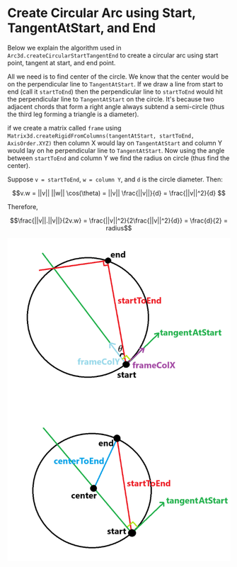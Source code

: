 # Create Circular Arc using Start, TangentAtStart, and End

Below we explain the algorithm used in `Arc3d.createCircularStartTangentEnd` to create a circular arc using start point, tangent at start, and end point.

All we need is to find center of the circle. We know that the center would be on the perpendicular line to `TangentAtStart`. If we draw a line from start to end (call it `startToEnd`) then the perpendicular line to `startToEnd` would hit the perpendicular line to `TangentAtStart` on the circle. It's because two adjacent chords that form a right angle always subtend a semi-circle (thus the third leg forming a triangle is a diameter).

if we create a matrix called `frame` using `Matrix3d.createRigidFromColumns(tangentAtStart, startToEnd, AxisOrder.XYZ)` then column X would lay on `TangentAtStart` and column Y would lay on he perpendicular line to `TangentAtStart`. Now using the angle between `startToEnd` and column Y we find the radius on circle (thus find the center).

Suppose `v = startToEnd`, `w = column Y`, and `d` is the circle diameter. Then:

$$v.w = ||v|| ||w|| \cos(\theta) = ||v|| \frac{||v||}{d} = \frac{||v||^2}{d} $$

Therefore,

$$\frac{||v||.||v||}{2v.w} = \frac{||v||^2}{2\frac{||v||^2}{d}} = \frac{d}{2} = radius$$


![>](./figs/Arc3d/createCircularStartTangentEnd.png)